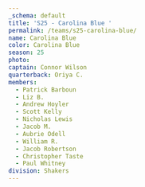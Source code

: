 ```yaml
---
_schema: default
title: 'S25 - Carolina Blue '
permalink: /teams/s25-carolina-blue/
name: Carolina Blue
color: Carolina Blue
season: 25
photo:
captain: Connor Wilson
quarterback: Oriya C.
members:
  - Patrick Barboun
  - Liz B.
  - Andrew Hoyler
  - Scott Kelly
  - Nicholas Lewis
  - Jacob M.
  - Aubrie Odell
  - William R.
  - Jacob Robertson
  - Christopher Taste
  - Paul Whitney
division: Shakers
---
```

